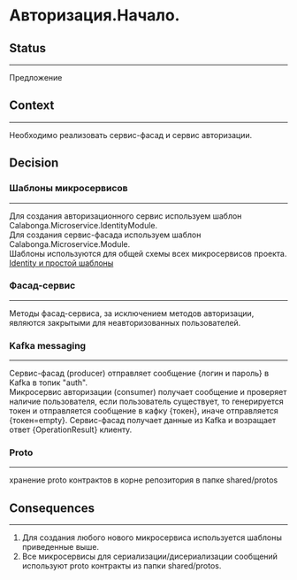 
# Авторизация.Начало.

## Status
---
Предложение

## Context
---
Необходимо реализовать сервис-фасад и сервис авторизации.

## Decision
### Шаблоны микросервисов
---
Для создания авторизационного сервис используем шаблон Calabonga.Microservice.IdentityModule.  
Для создания сервис-фасада используем шаблон Calabonga.Microservice.Module.  
Шаблоны используются для общей схемы всех микросервисов проекта.  
[Identity и простой шаблоны](https://github.com/Calabonga/Microservice-Template/tree/master/AspNetCore%20v6.0/MinimalAPI)

### Фасад-сервис
---
Методы фасад-сервиса, за исключением методов авторизации, являются закрытыми для неавторизованных пользователей.

### Kafka messaging
---
Сервис-фасад (producer) отправляет сообщение {логин и пароль} в Kafka в топик "auth".  
Микросервис авторизации (consumer) получает сообщение и проверяет наличие пользователя,
если пользователь существует, то генерируется токен и отправляется сообщение в кафку {токен},
иначе отправляется {токен=empty}. 
Сервис-фасад получает данные из Kafka и возращает ответ {OperationResult} клиенту.

### Proto
---
хранение proto контрактов в корне репозитория в папке shared/protos 

## Consequences
---
1. Для создания любого нового микросервиса используется шаблоны приведенные выше.  
2. Все микросервисы для сериализации/дисериализации сообщений используют proto контракты из папки shared/protos.